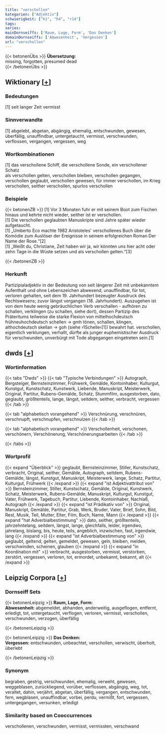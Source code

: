 ```yaml
---
title: "verschollen"
kategorien: ["Adjektiv"]
schwierigkeit: ["k1", "h4", "r14"]
tags:
series:
mainDornseiffs: ['Raum, Lage, Form', 'Das Denken']
domainDornseiffs: ['Abwesenheit', 'Vergessen']
url: "verschollen"
---
```


{{< betonenÜbs >}}
**Übersetzung:**  
missing, forgotten, presumed dead  
{{< /betonenÜbs >}}

## Wiktionary [[+](https://de.wiktionary.org/wiki/verschollen)]

### Bedeutungen
[1] seit langer Zeit vermisst  

### Sinnverwandte
[1] abgelebt, abgetan, abgängig, ehemalig, entschwunden, gewesen, überfällig, unauffindbar, untergetaucht, vermisst, verschwunden, verflossen, vergangen, vergessen, weg  

### Wortkombinationen
[1] das verschollene Schiff, die verschollene Sonde, ein verschollener Schatz  
als verschollen gelten, verschollen bleiben, verschollen gegangen, verschollen geglaubt, verschollen gewesen, für immer verschollen, im Krieg verschollen, seither verschollen, spurlos verschollen  

### Beispiele
{{< betonenZB >}}
[1] Vor 3 Monaten fuhr er mit seinem Boot zum Fischen hinaus und kehrte nicht wieder, seither ist er verschollen.  
[1] Die verschollen geglaubten Manuskripte sind Jahre später wieder aufgetaucht.  
[1] „Umberto Eco machte 1982 Aristoteles' verschollenes Buch über die Komödie zum Auslöser der Ereignisse in seinem erfolgreichen Roman Der Name der Rose.“[2]  
[1] „Weißt du, Christiane, Zeit haben wir ja, wir könnten uns hier acht oder zehn Tage in die Wüste setzen und als verschollen gelten.“[3]  

{{< /betonenZB >}}
### Herkunft
Partizipialadjektiv in der Bedeutung von seit längerer Zeit mit unbekanntem Aufenthalt und ohne Lebenszeichen abwesend, unauffindbar, für tot, verloren gehalten, seit dem 19. Jahrhundert bezeugter Ausdruck des Rechtswesens; zuvor längst vergangen (18. Jahrhundert). Auszugehen ist von dem heute wenig gebräuchlichen Verb verschallen - aufhören zu schallen, verklingen (zu schallen, siehe dort), dessen Partizip des Präteritums teilweise die starke Flexion von mittelhochdeutsch frühneuhochdeutsch schellen → gmh tönen, schallen, klingen, althochdeutsch skellan → goh (siehe ›1Schelle‹[1]) bewahrt hat. verschollen, eigentlich verklungen, verhallt, dürfte als junger euphemistischer Ausdruck für verschwunden, unverbürgt mit Tode abgegangen eingetreten sein.[1]  



## dwds [[+](https://www.dwds.de/wb/verschollen)]

### Wortinformation
{{< tabs "Dwds" >}}
{{< tab "Typische Verbindungen" >}}
Autograph, Bergsteiger, Bernsteinzimmer, Frühwerk, Gemälde, Kontoinhaber, Kulturgut, Kunstgut, Kunstschatz, Kunstwerk, Liebende, Manuskript, Meisterwerk, Original, Partitur, Rubens-Gemälde, Schatz, Stummfilm, ausgestorben, dato, geglaubt, größtenteils, lange, längst, seitdem, seither, verbracht, vergessen
{{< /tab >}}

{{< tab "alphabetisch vorangehend" >}}
Verschnürung, verschnüren, verschnupft, verschnupfen, verschnulzen
{{< /tab >}}

{{< tab "alphabetisch vorangehend" >}}
Verschollenheit, verschonen, verschönern, Verschönerung, Verschönerungsarbeiten
{{< /tab >}}

{{< /tabs >}}

### Wortprofil
{{< expand "Überblick" >}} geglaubt, Bernsteinzimmer, Stiller, Kunstschatz, verbracht, Original, seither, Gemälde, Autograph, seitdem, Rubens-Gemälde, längst, Kunstgut, Manuskript, Meisterwerk, lange, Schatz, Partitur, Kulturgut, Frühwerk {{< /expand >}}
{{< expand "ist Adjektivattribut von" >}} Bernsteinzimmer, Stiller, Kunstschatz, Gemälde, Original, Kunstwerk, Schatz, Meisterwerk, Rubens-Gemälde, Manuskript, Kulturgut, Kunstgut, Vater, Frühwerk, Tagebuch, Partitur, Liebende, Kontoinhaber, Nachlaß, Autograph {{< /expand >}}
{{< expand "ist Prädikativ von" >}} Original, Manuskript, Gemälde, Partitur, Grab, Werk, Bruder, Vater, Brief, Sohn, Bild, Rest, Musik, Teil, Mutter, Elter, Film, Buch, Name, Mann {{< /expand >}}
{{< expand "hat Adverbialbestimmung" >}} dato, seither, größtenteils, jahrzehntelang, seitdem, längst, lange, gleichfalls, leider, irgendwo, jahrelang, bislang, bis, heute, teils, angeblich, inzwischen, fast, irgendwie, lang {{< /expand >}}
{{< expand "ist Adverbialbestimmung von" >}} geglaubt, geltend, gelten, gemeldet, gewesen, geln, bleiben, melden, verschwinden, scheinen, glauben {{< /expand >}}
{{< expand "in Koordination mit" >}} verbracht, ausgestorben, vermisst, verstorben, zerstört, vergessen, verloren, tot, ermordet, unbekannt, bekannt, alt {{< /expand >}}

## Leipzig Corpora [[+](https://corpora.uni-leipzig.de/en/res?word=verschollen&corpusId=deu_newscrawl-public_2018)]

### Dornseiff Sets
{{< betonenLeipzig >}}
**Raum, Lage, Form:**  
**Abwesenheit:** abgemeldet, abhanden, anderweitig, ausgeflogen, entfernt, erledigt, tot, untergetaucht, verflogen, verloren, vermisst, verschollen, verschwunden, verzogen, überfällig  

{{< /betonenLeipzig >}}


{{< betonenLeipzig >}}
**Das Denken:**  
**Vergessen:** entschwunden, unbeachtet, verschollen, verwischt, überholt, überlebt  

{{< /betonenLeipzig >}}

### Synonym
begraben, gestrig, verschwunden, ehemalig, verweht, gewesen, weggeblasen, zurückliegend, vorüber, verflossen, abgängig, weg, tot, veraltet, dahin, verjährt, abgetan, überfällig, vergangen, entschwunden, fern, wegblasen, unauffindbar, vorbei, perdu, vermißt, fort, vergessen, untergegangen, versunken, erledigt


### Similarity based on Cooccurrences
verschollenen, verschwunden, vermisst, vermissten, verschwand

